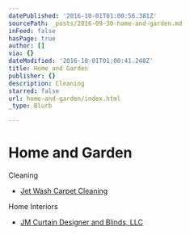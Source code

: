 ```yaml
---
datePublished: '2016-10-01T01:00:56.381Z'
sourcePath: _posts/2016-09-30-home-and-garden.md
inFeed: false
hasPage: true
author: []
via: {}
dateModified: '2016-10-01T01:00:41.248Z'
title: Home and Garden
publisher: {}
description: Cleaning
starred: false
url: home-and-garden/index.html
_type: Blurb

---
```

# Home and Garden

Cleaning

* [Jet Wash Carpet Cleaning][0]

Home Interiors

* [JM Curtain Designer and Blinds, LLC][1]

[0]: http://directory.missionchamber.com/listing/jet-wash-carpet-cleaning/ "Jet Wash Carpet Cleaning"
[1]: http://www.jmblinds.com/ "JM Blinds"